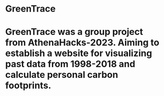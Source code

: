 ﻿# GreenTrace
# GreenTrace was a group project from AthenaHacks-2023. Aiming to establish a website for visualizing past data from 1998-2018 and calculate personal carbon footprints.
